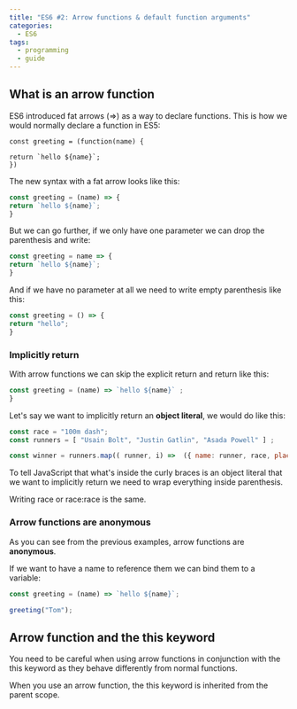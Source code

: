 ```yaml
---
title: "ES6 #2: Arrow functions & default function arguments"
categories:
  - ES6
tags:
  - programming
  - guide
---
```


## What is an arrow function

ES6 introduced fat arrows (=>) as a way to declare functions. 
This is how we would normally declare a function in ES5:

```
const greeting = (function(name) {

return `hello ${name}`;
})
``` 

The new syntax with a fat arrow looks like this:

``` javascript
const greeting = (name) => {
return `hello ${name}`;
}

```

But we can go further, if we only have one parameter we can drop the parenthesis and write:

``` javascript
const greeting = name => {
return `hello ${name}`;
}
```

And if we have no parameter at all we need to write empty parenthesis like this:

``` javascript
const greeting = () => {
return "hello";
}

```


### Implicitly return

With arrow functions we can skip the explicit return and return like this:

``` javascript
const greeting = (name) => `hello ${name}` ;
}

```

Let's say we want to implicitly return an **object literal**, we would do like this:

``` javascript
const race = "100m dash";
const runners = [ "Usain Bolt", "Justin Gatlin", "Asada Powell" ] ;

const winner = runners.map(( runner, i) =>  ({ name: runner, race, place: I +1})));

```

To tell JavaScript that what's inside the curly braces is an object literal that we want to implicitly return we need to wrap everything inside parenthesis.

Writing race or race:race is the same.

### Arrow functions are anonymous

As you can see from the previous examples, arrow functions are **anonymous**.

If we want to have a name to reference them we can bind them to a variable:

``` javascript
const greeting = (name) => `hello ${name}`;

greeting("Tom");

```

## Arrow function and the **this** keyword

You need to be careful when using arrow functions in conjunction with the this keyword as they behave differently from normal functions.

When you use an arrow function, the this keyword is inherited from the parent scope.
